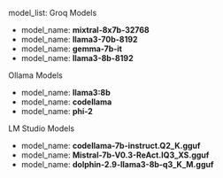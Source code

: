 model_list:
  Groq Models
  - model_name: **mixtral-8x7b-32768**
  - model_name: **llama3-70b-8192**
  - model_name: **gemma-7b-it**
  - model_name: **llama3-8b-8192**
  
  Ollama Models
  - model_name: **llama3:8b**
  - model_name: **codellama**
  - model_name: **phi-2**

  LM Studio Models
  - model_name: **codellama-7b-instruct.Q2_K.gguf**
  - model_name: **Mistral-7b-V0.3-ReAct.IQ3_XS.gguf**
  - model_name: **dolphin-2.9-llama3-8b-q3_K_M.gguf**
